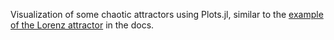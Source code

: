 Visualization of some chaotic attractors using Plots.jl, similar to the [example of the Lorenz attractor](https://docs.juliaplots.org/latest/user_gallery/misc/gr_lorenz_attractor/#Lorenz-Attractor) in the docs.
